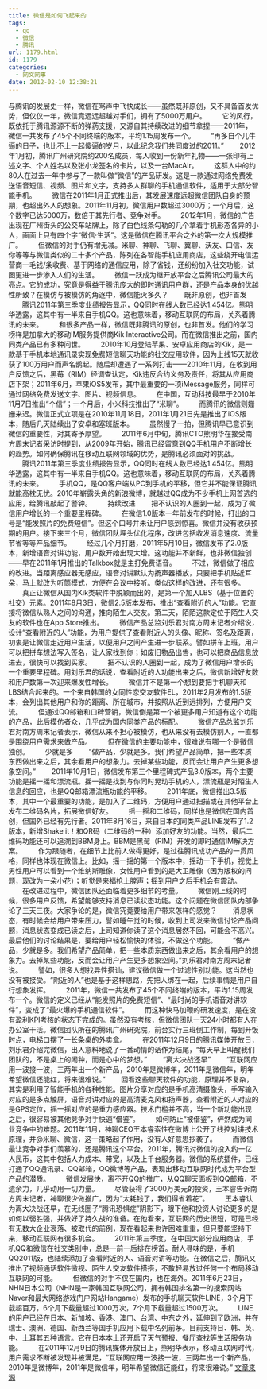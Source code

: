 ```yaml
---
title: 微信是如何飞起来的
tags:
  - qq
  - 微信
  - 腾讯
url: 1179.html
id: 1179
categories:
  - 网文网事
date: 2012-02-10 12:38:21
---
```


与腾讯的发展史一样，微信在骂声中飞快成长——虽然既非原创，又不具备首发优势，但仅仅一年，微信竟远远超越对手们，拥有了5000万用户。 　　它的风行，既依托于腾讯源源不断的弹药支援，又源自其持续改进的细节拿捏——2011年，微信一共发布了45个不同终端的版本，平均1.15周发布一个。 　　“再多自个儿牛逼的日子，也比不上一起傻逼的岁月，以此纪念我们共同度过的2011。” 　　2012年1月初，腾讯广州研究院约200名成员，每人收到一份新年礼物——一张印有上述文字、个人姓名以及张小龙签名的卡片，以及一台MacAir。 　　这群人中的约80人在过去一年中参与了一款叫做“微信”的产品研发。这是一款通过网络免费发送语音短信、视频、图片和文字，支持多人群聊的手机通信软件，适用于大部分智能手机。 　　微信在2011年1月正式推出后，其发展速度远超微信团队自身的预期，也超出外人的想象。2011年11月初，微信用户数超过3000万；一个月后，这个数字已达5000万，数倍于其先行者、竞争对手。 　　2012年1月，微信的广告出现在广州街头的公交车站牌上，除了白色线条勾勒的几个拿着手机形态各异的小人，画面上只有四个字“微信·生活”。这是微信在腾讯平台之外的第一次大规模推广。 　　但微信的对手仍有增无减。米聊、神聊、飞聊、翼聊、沃友、口信、友你等等与微信类似的二十多个产品，陈列在各智能手机应用商店，这些绕开电信运营商一毛钱/条收费、基于网络的通信应用，除了省钱，还纷纷加入社交功能，试图更进一步渗入人们的生活。 　　微信一跃成为继开放平台之后腾讯公司最大的亮点。它的成功，究竟是得益于腾讯庞大的即时通讯用户群，还是产品本身的优越性所致？在模仿与被模仿的角逐中，微信能火多久？ 　　既非原创，也非首发 　　腾讯2011年第三季度业绩报告显示，QQ同时在线人数已经达1.454亿。熊明华透露，这其中有一半来自手机QQ。这也意味着，移动互联网的布局，关系着腾讯的未来。 　　和很多产品一样，微信既非腾讯的原创，也非首发。他们的学习榜样是加拿大的移动IM服务提供商Kik Interactive公司。而在微信推出之前，国内同类产品已有多种问世。 　　2010年10月登陆苹果、安卓应用商店的Kik，是一款基于手机本地通讯录实现免费短信聊天功能的社交应用软件，因为上线15天就收获了100万用户而声名鹊起。随后却遭遇了一系列打击——2010年11月，在收到用户反馈之后，黑莓（RIM）经调查认定，Kik违反合约义务及责任，将其从应用商店下架；2011年6月，苹果iOS5发布，其中最重要的一项iMessage服务，同样可通过网络免费发送文字、图片、视频信息。 　　在中国，互动科技最早于2010年11月7日推出“个信”；一个月后，小米科技推出了“米聊”。 　　而腾讯的微信则姗姗来迟。微信正式立项是在2010年11月18日，2011年1月21日先是推出了iOS版本，随后几天陆续出了安卓和塞班版本。 　　虽然慢了一拍，但腾讯早已意识到微信的重要性，对其寄予厚望。 　　2011年6月中旬，腾讯CTO熊明华在接受南方周末记者采访时提到，从2009年开始，腾讯已经留意到QQ手机用户不断增长的趋势。如何确保腾讯在移动互联网领域的优势，是腾讯必须面对的挑战。 　　腾讯2011年第三季度业绩报告显示，QQ同时在线人数已经达1.454亿。熊明华透露，这其中有一半来自手机QQ。这也意味着，移动互联网的布局，关系着腾讯的未来。 　　手机QQ，是QQ客户端从PC到手机的平移，但它并不能保证腾讯就能高枕无忧。2010年崭露头角的新浪微博，就越过QQ成为不少手机上网首选的应用，给腾讯敲起了警钟。 　　持续改进 　　把不认识的人圈到一起，成为了微信用户增长的一个重要里程碑。 　　在微信1.0版本一年前发布的时候，打出的口号是“能发照片的免费短信”。但这个口号并未让用户感到惊喜。微信并没有收获预期的用户。接下来三个月，微信团队埋头优化程序，改进包括收发消息速度、流量节省等等产品细节。 　　经过几个月打磨，2011年5月10日，微信发布了2.0版本，新增语音对讲功能，用户数开始出现大增。这功能并不新鲜，也非微信独创——早在2011年1月推出的Talkbox就是主打免费语音。 　　不过，微信做了相应的改进。当距离感应器无感应，语音对讲默认为扬声器播放，只要把手机贴近耳朵，马上就改为听筒模式，方便在会议中接听。类似这样的改进，还有很多。 　　真正让微信从国内Kik类软件中脱颖而出的，是第一个加入LBS（基于位置的社交）元素。2011年8月3日，微信2.5版本发布，推出“查看附近的人”功能。它直接将微信从熟人之间的沟通，推向陌生人交友。第二天，陌陌这款定位于陌生人交友的软件也在App Store推出。 　　微信产品总监刘乐君对南方周末记者介绍说，设计“查看附近的人”功能，为用户提供了查看附近人的头像、昵称、签名及距离，初衷是让微信走近用户生活，以便用户之间产生进一步联系。譬如拼车上班，用户可以把拼车想法写入签名，让人家找到你；如废旧物品出售，也可以把商品信息放进去，很快可以找到买家。 　　把不认识的人圈到一起，成为了微信用户增长的一个重要里程碑。用刘乐君的话说，查看附近的人功能出来之后，微信新增好友数和用户数第一次迎来爆发性增长。 　　微信并不是第一个想到要把手机聊天和LBS结合起来的。一个来自韩国的女同性恋交友软件EL，2011年2月发布的1.5版本，会列出其他用户和你的距离、所在城市，并按照从近到远排列，方便用户交流。 　　但通过QQ邮箱和口碑营销，微信倒是第一个被更多用户知道有这个功能的产品，此后模仿者众，几乎成为国内同类产品的标配。 　　微信产品总监刘乐君对南方周末记者表示，微信从来不担心被模仿，也从来没有去模仿别人，一直都是围绕用户需求来做产品。 　　但在微信的主要功能中，很难说有哪一个是微信独创。 　　少就是多 　　“做产品，少就是多。我们希望产品简单，把一些本质东西做出来之后，其余看用户的想象力。去掉某些功能，反而会让用户产生更多想象空间。” 　　2011年10月1日，微信发布第三个里程碑式产品3.0版本，两个主要功能是摇一摇和漂流瓶。摇一摇是找到与你同时晃动手机的人，漂流瓶是对陌生人信息的回应，也是QQ邮箱漂流瓶功能的平移。 　　2011年底，微信推出3.5版本，其中一个最重要的功能，是加入了二维码，方便用户通过扫描或在其他平台上发布二维码名片，拓展微信好友。 　　摇一摇和二维码，同样也是微信在国内首创，但国外已经有先行者。2011年8月16日，来自日本的同类产品LINE发布了1.2版本，新增Shake it！和QR码（二维码的一种）添加好友的功能。当然，最后二维码功能还可以追溯到BBM身上。BBM是黑莓（RIM）开发的即时通信IM解决方案。 　　作为跟随者，在细节上比前人做得更好，是过往腾讯成功产品的一贯风格，同样也体现在微信上。比如，摇一摇的第一个版本中，摇动一下手机，视觉上男性用户可以看到一个维纳斯雕像，女性用户看到的是大卫雕像（因为版权的问题，现改为一朵小花）；听觉是来福枪上膛声；摇到用户之后手机会有震动。 　　在改进过程中，微信团队还面临着更多细节的考量。 　　微信刚上线的时候，很多用户反馈，希望能够支持消息已读状态功能。这个问题在微信团队内部争论了三天三夜。大家争论的是，微信究竟要给用户带来怎样的感觉？ 　　消息状态，有时候会给用户带来压力，譬如睡午觉的时候，收到上司发来微信讨论产品问题，消息状态变成已读之后，上司知道你读了这个消息居然不回，可能会不高兴。最后他们的讨论结果是，要给用户轻松愉快的体验，不做这个功能。 　　“做产品，少就是多。我们希望产品简单，把一些本质东西做出来之后，其余看用户的想象力。去掉某些功能，反而会让用户产生更多想象空间。”刘乐君对南方周末记者说。 　　譬如，很多人想找异性搭讪，建议微信做一个过滤性别功能。这当然也没有被接受。“附近的人”也是基于这样思路，先把人绑在一起，后续事情是用户自行想象发挥。 　　2011年，微信一共发布了45个不同终端的版本，平均1.15周发布一个。微信的定义已经从“能发照片的免费短信”、“最时尚的手机语音对讲软件”，变成了“最火爆的手机通信软件”。 　　而这种快马加鞭的研发速度，是在没有盈利KPI考核的状态下完成的。虽然没有考核，但微信团队一天24小时都有人在办公室干活。微信团队所在的腾讯广州研究院，前台实行三班倒工作制，每到开饭时点，电梯口摆了一长条桌的外卖盒。 　　在2011年12月9日的腾讯媒体开放日，刘乐君介绍完微信，出人意料地说了一番动情的话作为结尾，“每天早上叫醒我们团队的，不是桌上的闹钟，而是心中的梦想。” 　　“离大决战还早” 　　“互联网应用一波接一波，三两年出一个新产品，2010年是微博年，2011年是微信年，明年希望微信还能红，将来很难说。” 　　回看这些聊天软件的功能，原理并不复杂，其实是利用了智能手机的各种性能。图片分享对应的是手机高清摄像头，手写输入对应的是多点触屏，语音对讲对应的是高清麦克风和扬声器，查看附近的人对应的是GPS定位，摇一摇对应的是重力感应器。技术门槛并不高，当一个新功能出现之后，很容易被其他竞争对手快速“借鉴”。 　　如何防止“被借鉴”，俨然成为同业竞争中的难题。2011年11月，神聊CEO王本睿索性在微博上公开了线控对讲技术原理，并@米聊、微信，这一策略起了作用，没有人好意思抄袭了。 　　而微信最让竞争对手们羡慕的，还是腾讯这个平台。2011年，腾讯对微信的投入约一亿人民币，这其中包括人力成本、带宽，以及上千台服务器。微信的系统插件，已经打通了QQ通讯录、QQ邮箱，QQ微博等产品，表现出移动互联网时代成为平台型产品的潜质。 　　微信发展快，离不开QQ的推广，从QQ聊天面板到QQ邮箱，不遗余力，几乎动用一切力量。 　　尽管获得了3000万美元的投资，王本睿告诉南方周末记者，神聊很少做推广，因为“太耗钱了，我们得省着花”。 　　王本睿认为离大决战还早，在无线圈子“腾讯恐惧症”阴影下，眼下他和投资人讨论更多的是如何以弱胜强，并做好了持久战的准备。在他看来，互联网的历史很短，可是已经有无数大企业衰落、被取代的前例，现在看起来也许困难重重，但只要能坚持下来，移动互联网有很多机会。 　　2011年第三季度，在中国大部分应用商店，手机QQ和微信在社交类别中，总是一前一后排在榜首。耐人寻味的是，手机QQ2011版，也陆续添加了查看附近的人、语音对讲等功能。在微信之后，腾讯又推出了视频通话软件微视、陌生人交友软件搭搭，不敢轻易放过任何一个布局移动互联网的可能。 　　但微信的对手不仅在国内，也在海外。2011年6月23日，NHN日本公司（NHN是一家韩国互联网公司，拥有韩国排名第一的搜索网站Naver和最大网络游戏门户网站Hangame）发布的手机聊天软件LINE，3个月下载超百万，6个月下载量超过1000万次，7个月下载量超过1500万次。 　　LINE的用户已经在日本、新加坡、香港、澳门、台湾、中东之外，延伸到了欧洲，并在瑞士、澳洲、德国、新西兰等国手机应用下载中名列前茅。目前支持日、韩、英、中、土耳其五种语言。它在日本本土还开启了天气预报、餐厅查找等生活服务功能。 　　在2011年12月9日的腾讯媒体开放日上，熊明华表示，移动互联网时代，用户需求不断被发现并被满足，“互联网应用一波接一波，三两年出一个新产品，2010年是微博年，2011年是微信年，明年希望微信还能红，将来很难说。” [文章来源](http://news.kuaile800.com/jiaodian/jdgz/4065.html)